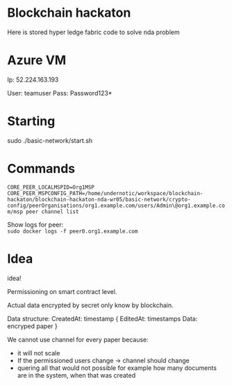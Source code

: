 # Blockchain hackaton
Here is stored hyper ledge fabric code to solve nda problem


# Azure VM

Ip: 52.224.163.193

User: teamuser
Pass: Password123*


# Starting
sudo ./basic-network/start.sh

# Commands
`
CORE_PEER_LOCALMSPID=Org1MSP CORE_PEER_MSPCONFIG_PATH=/home/undernotic/workspace/blockchain-hackaton/blockchain-hackaton-nda-wr05/basic-network/crypto-config/peerOrganisations/org1.example.com/users/Admin\@org1.example.com/msp peer channel list
`

Show logs for peer:    
`sudo docker logs -f peer0.org1.example.com `


# Idea

idea!

Permissioning on smart contract level.

Actual data encrypted by secret only know by blockchain.

Data structure:
    CreatedAt: timestamp
{
    EditedAt: timestamps
    Data: encryped paper
}

We cannot use channel for every paper because:
- it will not scale
- If the permissioned users change -> channel should change
- quering all that would not possible for example how many documents are in the system,
when that was created

